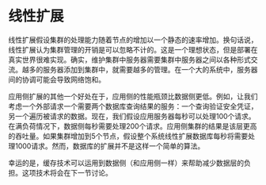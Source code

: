 # 线性扩展

线性扩展假设集群的处理能力随着节点的增加以一个静态的速率增加。换句话说，线性扩展认为集群管理的开销是可以忽略不计的。这是一个理想状态，但是部署在真实世界很难实现。确实，维护集群中服务器需要集群中服务器之间以各种形式交流。越多的服务器添加到集群中，就需要越多的管理。在一个大的系统中，服务器间的协调可能会导致网络饱和。

应用侧扩展的其他一个好处在于，应用侧的性能瓶颈比数据侧更低。例如，让我们考虑一个外部请求一个需要两个数据库查询结果的服务：一个查询验证安全凭证，另一个遍历被请求的数据。现在，我们假设应用服务器每秒可以处理100个请求。在满负荷情况下，数据侧每秒需要处理200个请求。应用侧集群的结果是该层更高的吞吐量。如果集群增加到5个节点，假设整个系统线性扩展数据库每秒将需要处理1000请求。然而，数据库的扩展并不是这样一个简单的算法。


幸运的是，缓存技术可以运用到数据侧（和应用侧一样）来帮助减少数据层的负担。这项技术将会在下一节讨论。